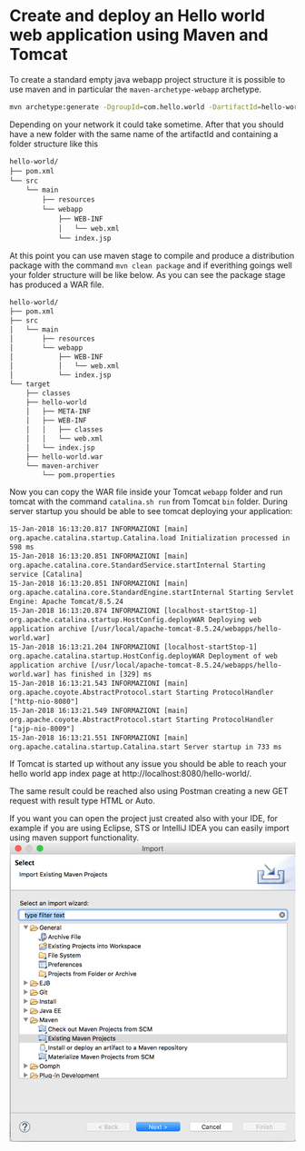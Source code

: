 # Create and deploy an Hello world web application using Maven and Tomcat

To create a standard empty java webapp project structure it is possible to use maven and in particular the `maven-archetype-webapp` archetype.

```bash 
mvn archetype:generate -DgroupId=com.hello.world -DartifactId=hello-world -DarchetypeArtifactId=maven-archetype-webapp -DinteractiveMode=false
```
Depending on your network it could take sometime. After that you should have a new folder with the same name of the artifactId and containing a folder structure like this
```txt
hello-world/
├── pom.xml
└── src
    └── main
        ├── resources
        └── webapp
            ├── WEB-INF
            │   └── web.xml
            └── index.jsp
```
At this point you can use maven stage to compile and produce a distribution package with the command `mvn clean package` and if everithing goings well your folder structure will be like below. As you can see the package stage has produced a WAR file.
```
hello-world/
├── pom.xml
├── src
│   └── main
│       ├── resources
│       └── webapp
│           ├── WEB-INF
│           │   └── web.xml
│           └── index.jsp
└── target
    ├── classes
    ├── hello-world
    │   ├── META-INF
    │   ├── WEB-INF
    │   │   ├── classes
    │   │   └── web.xml
    │   └── index.jsp
    ├── hello-world.war
    └── maven-archiver
        └── pom.properties
```
Now you can copy the WAR file inside your Tomcat `webapp` folder and run tomcat with the command `catalina.sh run` from Tomcat `bin` folder. 
During server startup you should be able to see tomcat deploying your application:
```log
15-Jan-2018 16:13:20.817 INFORMAZIONI [main] org.apache.catalina.startup.Catalina.load Initialization processed in 598 ms
15-Jan-2018 16:13:20.851 INFORMAZIONI [main] org.apache.catalina.core.StandardService.startInternal Starting service [Catalina]
15-Jan-2018 16:13:20.851 INFORMAZIONI [main] org.apache.catalina.core.StandardEngine.startInternal Starting Servlet Engine: Apache Tomcat/8.5.24
15-Jan-2018 16:13:20.874 INFORMAZIONI [localhost-startStop-1] org.apache.catalina.startup.HostConfig.deployWAR Deploying web application archive [/usr/local/apache-tomcat-8.5.24/webapps/hello-world.war]
15-Jan-2018 16:13:21.204 INFORMAZIONI [localhost-startStop-1] org.apache.catalina.startup.HostConfig.deployWAR Deployment of web application archive [/usr/local/apache-tomcat-8.5.24/webapps/hello-world.war] has finished in [329] ms
15-Jan-2018 16:13:21.543 INFORMAZIONI [main] org.apache.coyote.AbstractProtocol.start Starting ProtocolHandler ["http-nio-8080"]
15-Jan-2018 16:13:21.549 INFORMAZIONI [main] org.apache.coyote.AbstractProtocol.start Starting ProtocolHandler ["ajp-nio-8009"]
15-Jan-2018 16:13:21.551 INFORMAZIONI [main] org.apache.catalina.startup.Catalina.start Server startup in 733 ms
```

If Tomcat is started up without any issue you should be able to reach your hello world app index page at http://localhost:8080/hello-world/.

The same result could be reached also using Postman creating a new GET request with result type HTML or Auto. 


If you want you can open the project just created also with your IDE, for example if you are using Eclipse, STS or IntelliJ IDEA you can easily import using maven support functionality.
![image](importmvneclipse.jpg)

